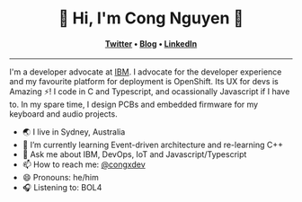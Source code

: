 <h1 align="center">🚀 Hi, I'm Cong Nguyen 🚀</h1>
<h4 align="center"><a href="https://twitter.com/congxdev">Twitter</a> &bull; <a href="https://congx.dev">Blog</a> &bull; <a href="https://www.linkedin.com/in/cong-ng/">LinkedIn</a></h4>

---

I'm a developer advocate at [IBM](https://developer.ibm.com). I advocate for the developer experience and my favourite platform for deployment is OpenShift. Its UX for devs is Amazing ⚡️! I code in C and Typescript, and ocassionally Javascript if I have to. In my spare time, I design PCBs and embedded firmware for my keyboard and audio projects.

- 🌏 I live in Sydney, Australia
- 🌱 I’m currently learning Event-driven architecture and re-learning C++
- 💬 Ask me about IBM, DevOps, IoT and Javascript/Typescript
- 📫 How to reach me: [@congxdev](https://twitter.com/congxdev)
- 😄 Pronouns: he/him
- 🎧 Listening to: BOL4
